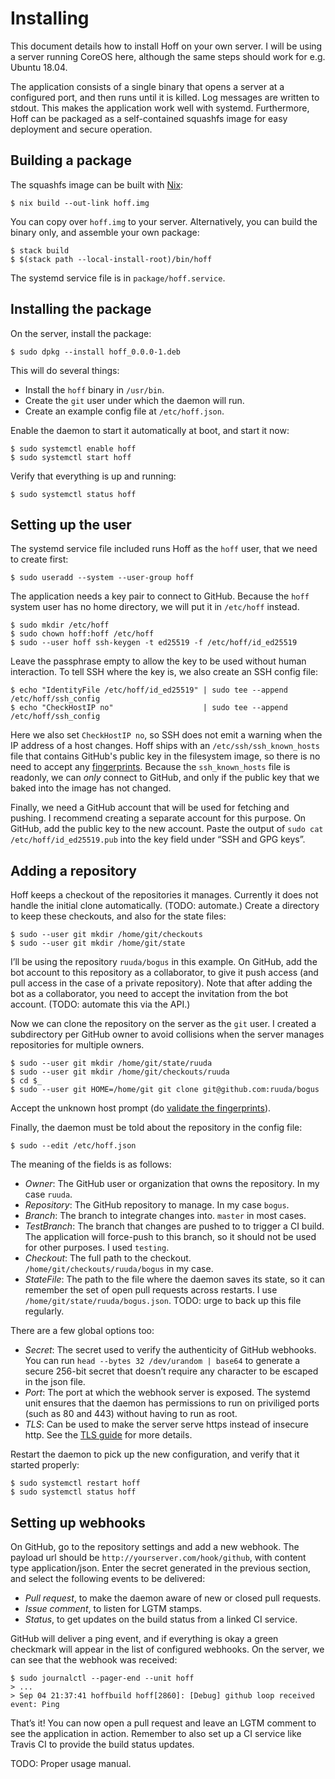 # Installing

This document details how to install Hoff on your own server. I will be using
a server running CoreOS here, although the same steps should work for e.g.
Ubuntu 18.04.

The application consists of a single binary that opens a server at a configured
port, and then runs until it is killed. Log messages are written to stdout. This
makes the application work well with systemd. Furthermore, Hoff can be packaged
as a self-contained squashfs image for easy deployment and secure operation.

## Building a package

The squashfs image can be built with [Nix][nix]:

    $ nix build --out-link hoff.img

You can copy over `hoff.img` to your server. Alternatively, you can build the
binary only, and assemble your own package:

    $ stack build
    $ $(stack path --local-install-root)/bin/hoff

The systemd service file is in `package/hoff.service`.

## Installing the package

On the server, install the package:

    $ sudo dpkg --install hoff_0.0.0-1.deb

This will do several things:

 * Install the `hoff` binary in `/usr/bin`.
 * Create the `git` user under which the daemon will run.
 * Create an example config file at `/etc/hoff.json`.

Enable the daemon to start it automatically at boot, and start it now:

    $ sudo systemctl enable hoff
    $ sudo systemctl start hoff

Verify that everything is up and running:

    $ sudo systemctl status hoff

## Setting up the user

The systemd service file included runs Hoff as the `hoff` user, that we need to
create first:

    $ sudo useradd --system --user-group hoff

The application needs a key pair to connect to GitHub. Because the `hoff` system
user has no home directory, we will put it in `/etc/hoff` instead.

    $ sudo mkdir /etc/hoff
    $ sudo chown hoff:hoff /etc/hoff
    $ sudo --user hoff ssh-keygen -t ed25519 -f /etc/hoff/id_ed25519

Leave the passphrase empty to allow the key to be used without human
interaction. To tell SSH where the key is, we also create an SSH config file:

    $ echo "IdentityFile /etc/hoff/id_ed25519" | sudo tee --append /etc/hoff/ssh_config
    $ echo "CheckHostIP no"                    | sudo tee --append /etc/hoff/ssh_config

Here we also set `CheckHostIP no`, so SSH does not emit a warning when the IP
address of a host changes. Hoff ships with an `/etc/ssh/ssh_known_hosts` file
that contains GitHub's public key in the filesystem image, so there is no need
to accept any [fingerprints][fingerprints]. Because the `ssh_known_hosts` file
is readonly, we can *only* connect to GitHub, and only if the public key that we
baked into the image has not changed.

Finally, we need a GitHub account that will be used for fetching and pushing. I
recommend creating a separate account for this purpose. On GitHub, add the
public key to the new account. Paste the output of `sudo cat
/etc/hoff/id_ed25519.pub` into the key field under “SSH and GPG keys”.

## Adding a repository

Hoff keeps a checkout of the repositories it manages. Currently it does not
handle the initial clone automatically. (TODO: automate.) Create a directory to
keep these checkouts, and also for the state files:

    $ sudo --user git mkdir /home/git/checkouts
    $ sudo --user git mkdir /home/git/state

I’ll be using the repository `ruuda/bogus` in this example. On GitHub, add the
bot account to this repository as a collaborator, to give it push access (and
pull access in the case of a private repository). Note that after adding the bot
as a collaborator, you need to accept the invitation from the bot account.
(TODO: automate this via the API.)

Now we can clone the repository on the server as the `git` user. I created a
subdirectory per GitHub owner to avoid collisions when the server manages
repositories for multiple owners.

    $ sudo --user git mkdir /home/git/state/ruuda
    $ sudo --user git mkdir /home/git/checkouts/ruuda
    $ cd $_
    $ sudo --user git HOME=/home/git git clone git@github.com:ruuda/bogus

Accept the unknown host prompt (do [validate the fingerprints][fingerprints]).

Finally, the daemon must be told about the repository in the config file:

    $ sudo --edit /etc/hoff.json

The meaning of the fields is as follows:

 * *Owner*: The GitHub user or organization that owns the repository. In my
   case `ruuda`.
 * *Repository*: The GitHub repository to manage. In my case `bogus`.
 * *Branch*: The branch to integrate changes into. `master` in most cases.
 * *TestBranch*: The branch that changes are pushed to to trigger a CI build.
   The application will force-push to this branch, so it should not be used for
   other purposes. I used `testing`.
 * *Checkout*: The full path to the checkout. `/home/git/checkouts/ruuda/bogus`
   in my case.
 * *StateFile*: The path to the file where the daemon saves its state, so it
   can remember the set of open pull requests across restarts. I use
   `/home/git/state/ruuda/bogus.json`. TODO: urge to back up this file regularly.

There are a few global options too:

 * *Secret*: The secret used to verify the authenticity of GitHub webhooks.
   You can run `head --bytes 32 /dev/urandom | base64` to generate a secure
   256-bit secret that doesn’t require any character to be escaped in the json
   file.
 * *Port*: The port at which the webhook server is exposed. The systemd unit
   ensures that the daemon has permissions to run on priviliged ports (such as
   80 and 443) without having to run as root.
 * *TLS*: Can be used to make the server serve https instead of insecure http.
   See the [TLS guide](tls.md) for more details.

Restart the daemon to pick up the new configuration, and verify that it started
properly:

    $ sudo systemctl restart hoff
    $ sudo systemctl status hoff

## Setting up webhooks

On GitHub, go to the repository settings and add a new webhook. The payload url
should be `http://yourserver.com/hook/github`, with content type
application/json. Enter the secret generated in the previous section, and select
the following events to be delivered:

 * *Pull request*, to make the daemon aware of new or closed pull requests.
 * *Issue comment*, to listen for LGTM stamps.
 * *Status*, to get updates on the build status from a linked CI service.

GitHub will deliver a ping event, and if everything is okay a green checkmark
will appear in the list of configured webhooks. On the server, we can see that
the webhook was received:

    $ sudo journalctl --pager-end --unit hoff
    > ...
    > Sep 04 21:37:41 hoffbuild hoff[2860]: [Debug] github loop received event: Ping

That’s it! You can now open a pull request and leave an LGTM comment to see the
application in action. Remember to also set up a CI service like Travis CI to
provide the build status updates.

TODO: Proper usage manual.

[fingerprints]: https://help.github.com/articles/github-s-ssh-key-fingerprints/
[nix]:          https://nixos.org/nix
